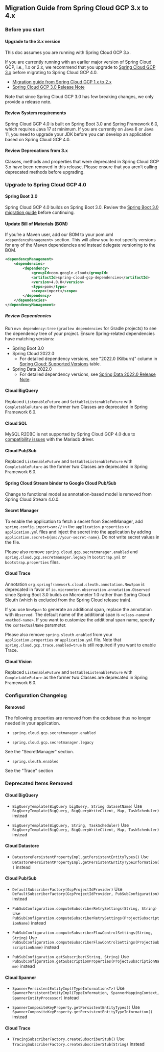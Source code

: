 ## Migration Guide from Spring Cloud GCP 3.x to 4.x

### Before you start

#### Upgrade to the 3.x version
This doc assumes you are running with Spring Cloud GCP 3.x.

If you are currently running with an earlier major version of Spring Cloud GCP, i.e., 1.x or 2.x, we recommend that you upgrade to [Spring Cloud GCP 3.x](https://github.com/GoogleCloudPlatform/spring-cloud-gcp/releases/tag/v3.0.0) before migrating to Spring Cloud GCP 4.0.

- [Migration guide from Spring Cloud GCP 1.x to 2.x](./migration-guide-1.x.md)
- [Spring Cloud GCP 3.0 Release Note](https://github.com/GoogleCloudPlatform/spring-cloud-gcp/releases/tag/v3.0.0)

Note that since Spring Cloud GCP 3.0 has few breaking changes, we only provide a release note.

#### Review System requirements
Spring Cloud GCP 4.0 is built on Spring Boot 3.0 and Spring Framework 6.0, which requires Java 17 at minimum.
If you are currently on Java 8 or Java 11, you need to upgrade your JDK before you can develop an application based on Spring Cloud GCP 4.0.

#### Review Deprecations from 3.x
Classes, methods and properties that were deprecated in Spring Cloud GCP 3.x have been removed in this release.
Please ensure that you aren’t calling deprecated methods before upgrading.

### Upgrade to Spring Cloud GCP 4.0
#### Spring Boot 3.0
Spring Cloud GCP 4.0 builds on Spring Boot 3.0. Review the [Spring Boot 3.0 migration guide](https://github.com/spring-projects/spring-boot/wiki/Spring-Boot-3.0-Migration-Guide) before continuing.

#### Update Bill of Materials (BOM)
If you’re a Maven user, add our BOM to your pom.xml `<dependencyManagement>` section.
This will allow you to not specify versions for any of the Maven dependencies and instead delegate versioning to the BOM.

```xml
<dependencyManagement>
    <dependencies>
        <dependency>
            <groupId>com.google.cloud</groupId>
            <artifactId>spring-cloud-gcp-dependencies</artifactId>
            <version>4.0.0</version>
            <type>pom</type>
            <scope>import</scope>
        </dependency>
    </dependencies>
</dependencyManagement>
```

##### Review Dependencies
Run `mvn dependency:tree` (`gradlew dependencies` for Gradle projects) to see the dependency tree of your project. 
Ensure Spring-related dependencies have matching versions:

- Spring Boot 3.0
- Spring Cloud 2022.0
  - For detailed dependency versions, see "2022.0 (Kilburn)" column in [Spring Cloud: Supported Versions](https://github.com/spring-cloud/spring-cloud-release/wiki/Supported-Versions#supported-releases) table.
- Spring Data 2022.0
  - For detailed dependency versions, see [Spring Data 2022.0 Release Note](https://github.com/spring-projects/spring-data-commons/wiki/Spring-Data-2022.0-%28Turing%29-Release-Notes).

#### Cloud BigQuery
Replaced `ListenableFuture` and `SettableListenableFuture` with `CompletableFuture` as the former two Classes are deprecated in Spring Framework 6.0.

#### Cloud SQL
MySQL R2DBC is not supported by Spring Cloud GCP 4.0 due to [compatibility issues](https://github.com/GoogleCloudPlatform/cloud-sql-jdbc-socket-factory/issues/990) with the Mariadb driver.

#### Cloud Pub/Sub
Replaced `ListenableFuture` and `SettableListenableFuture` with `CompletableFuture` as the former two Classes are deprecated in Spring Framework 6.0.

#### Spring Cloud Stream binder to Google Cloud Pub/Sub
Change to functional model as annotation-based model is removed from Spring Cloud Stream 4.0.0.

#### Secret Manager
To enable the application to fetch a secret from SecretManager, add `spring.config.import=sm://` in the `application.properties` or `application.yml` files and inject the secret into the application by adding `application.secret=${sm://your-secret-name}`.
Do not write secret values in the file.

Please also remove `spring.cloud.gcp.secretmanager.enabled` and `spring.cloud.gcp.secretmanager.legacy` in `bootstrap.yml` or `bootstrap.properties` files.

#### Cloud Trace
Annotation `org.springframework.cloud.sleuth.annotation.NewSpan` is deprecated in favor of `io.micrometer.observation.annotation.Observed` since Spring Boot 3.0 builds on Micrometer 1.0 rather than Spring Cloud Sleuth (which is excluded from the Spring Cloud release train).

If you use `NewSpan` to generate an additional span, replace the annotation with `Observed`.
The default name of the additional span is `<class-name>#<method-name>`.
If you want to customize the additional span name, specify the `contextualName` parameter.

Please also remove `spring.sleuth.enabled` from your `application.properties` or `application.yml` file.
Note that `spring.cloud.gcp.trace.enabled=true` is still required if you want to enable Trace.

#### Cloud Vision
Replaced `ListenableFuture` and `SettableListenableFuture` with `CompletableFuture` as the former two Classes are deprecated in Spring Framework 6.0.

### Configuration Changelog
#### Removed
The following properties are removed from the codebase thus no longer needed in your application.

- `spring.cloud.gcp.secretmanager.enabled`

- `spring.cloud.gcp.secretmanager.legacy`

See the "SecretManager" section.

- `spring.sleuth.enabled`

See the "Trace" section

### Deprecated Items Removed

#### Cloud BigQuery
- `BigQueryTemplate(BigQuery bigQuery, String datasetName)`
  Use `BigQueryTemplate(BigQuery, BigQueryWriteClient, Map, TaskScheduler)` instead

- `BigQueryTemplate(BigQuery, String, TaskScheduler)`
  Use `BigQueryTemplate(BigQuery, BigQueryWriteClient, Map, TaskScheduler)` instead

#### Cloud Datastore
- `DatastorePersistentPropertyImpl.getPersistentEntityTypes()`
  Use `DatastorePersistentPropertyImpl.getPersistentEntityTypeInformation()` instead

#### Cloud Pub/Sub
- `DefaultSubscriberFactory(GcpProjectIdProvider)`
  Use `DefaultSubscriberFactory(GcpProjectIdProvider, PubSubConfiguration)` instead

- `PubSubConfiguration.computeSubscriberRetrySettings(String, String)`
  Use `PubSubConfiguration.computeSubscriberRetrySettings(ProjectSubscriptionName)` instead

- `PubSubConfiguration.computeSubscriberFlowControlSettings(String, String)`
  Use `PubSubConfiguration.computeSubscriberFlowControlSettings(ProjectSubscriptionName)` instead

- `PubSubConfiguration.getSubscriber(String, String)`
  Use `PubSubConfiguration.getSubscriptionProperties(ProjectSubscriptionName)` instead

#### Cloud Spanner
- `SpannerPersistentEntityImpl(TypeInformation<T>)`
  Use `SpannerPersistentEntityImpl(TypeInformation, SpannerMappingContext, SpannerEntityProcessor)` instead

- `SpannerCompositeKeyProperty.getPersistentEntityTypes()`
  Use `SpannerCompositeKeyProperty.getPersistentEntityTypeInformation()` instead

#### Cloud Trace
- `TracingSubscriberFactory.createSubscriberStub()`
  Use `TracingSubscriberFactory.createSubscriberStub(String)` instead

